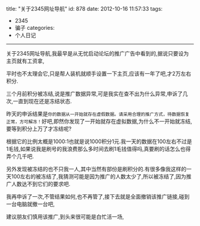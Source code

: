 title: "关于2345网址导航"
id: 878
date: 2012-10-16 11:57:33
tags: 
- 2345
- 骗子
categories: 
- 个人日记
---

关于2345网址导航,我最早是从无忧启动论坛的推广广告中看到的,据说只要设为主页就有工资拿,

平时也不太理会它,只是帮人装机就顺手设置一下主页,应该有一年了吧,才2万左右积分.

三个月前积分被冻结,说是推广数据异常,可是我实在查不出为什么异常,申诉了几次,一直到现在还是冻结状态.

昨天的申诉结果是`你的数据从一开始就存在虚假数据。请采用合理的推广方式，待数据恢复正常，方可解冻！`好吧,即然你发现了一开始就存在虚拟数据,为什么不一开始就冻结,要等到积分上万了才冻结呢?

根据它的比例太概是1000:1也就是说1000积分1元.我一天的数据在100左右不过是1毛钱,如果说我是刷号的我浪费那么多时间去刷1毛钱值得吗,真要刷的话怎么也得弄个几千吧.

另外发现被冻结的也不只我一人,其中当然有部份是刷积分的.有很多像我这样的一天100左右的被冻结了,我猜测可能是因为推广的人数太少了,所以被冻结了,因为推广人数达不到它们的要求吧.

我再申诉了一次,不管结果如何,也不再管了,接下去就是全面撤销该推广链接,碰到一台电脑就撤一台吧,

建议朋友们慎用该推广,到头来很可能是白忙活一场,